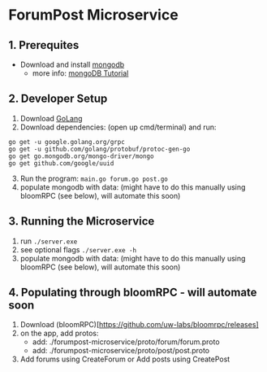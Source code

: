# ForumPost Microservice
## 1. Prerequites 
- Download and install [mongodb](https://www.mongodb.com/download-center/community)
    - more info: [mongoDB Tutorial](https://docs.mongodb.com/manual/tutorial/install-mongodb-on-windows/)

## 2. Developer Setup
1. Download [GoLang](https://golang.org/dl/)
2. Download dependencies: (open up cmd/terminal) and run:
```
go get -u google.golang.org/grpc
go get -u github.com/golang/protobuf/protoc-gen-go
go get go.mongodb.org/mongo-driver/mongo
go get github.com/google/uuid

```
3. Run the program: `main.go forum.go post.go `
4. populate mongodb with data: (might have to do this manually using bloomRPC (see below), will automate this soon)


## 3. Running the Microservice
1. run `./server.exe`
2. see optional flags `./server.exe -h`
2. populate mongodb with data: (might have to do this manually using bloomRPC (see below), will automate this soon)


## 4. Populating through bloomRPC - will automate soon
1. Download (bloomRPC)[https://github.com/uw-labs/bloomrpc/releases]
2. on the app, add protos:
    - add: ./forumpost-microservice/proto/forum/forum.proto
    - add: ./forumpost-microservice/proto/post/post.proto
3. Add forums using CreateForum or Add posts using CreatePost